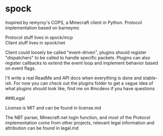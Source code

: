 spock
=====

Inspired by remyroy's COPS, a Minecraft client in Python. Protocol implementation based on barneymc

Protocol stuff lives in spock/mcp  
Client stuff lives in spock/net

Client could loosely be called "event-driven", plugins should register "dispatchers" to be called to handle specific packets.
Plugins can also register callbacks to extend the event loop and implement behavior based on event flags.

I'll write a real ReadMe and API docs when everything is done and stable-ish.
For now you can check out the plugins folder to get a vague idea of what plugins should look like, find me on #mcdevs if you have questions

###Legal

License is MIT and can be found in license.md

The NBT parser, Minecraft.net login function, and most of the Protocol implementation come from other projects, 
relevant legal information and attribution can be found in legal.md
